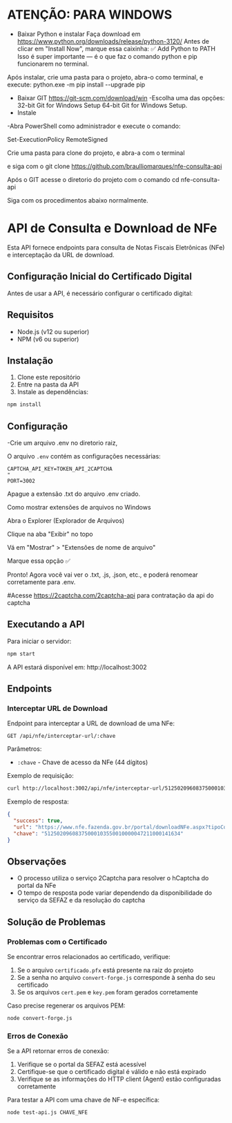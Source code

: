 # ATENÇÃO: PARA WINDOWS

 - Baixar Python e instalar
   Faça download em https://www.python.org/downloads/release/python-3120/
Antes de clicar em "Install Now", marque essa caixinha: ✅ Add Python to PATH
Isso é super importante — é o que faz o comando python e pip funcionarem no terminal.

Após instalar, crie uma pasta para o projeto, abra-o como terminal, e execute:
python.exe -m pip install --upgrade pip



 - Baixar GIT https://git-scm.com/download/win
      -Escolha uma das opções:
         32-bit Git for Windows Setup
         64-bit Git for Windows Setup.
 - Instale


-Abra PowerShell como administrador e execute o comando:

Set-ExecutionPolicy RemoteSigned

Crie uma pasta para clone do projeto, e abra-a com o terminal


e siga com o git clone https://github.com/braulliomarques/nfe-consulta-api
   

Após o GIT acesse o diretorio do projeto com o comando cd nfe-consulta-api





Siga com os procedimentos abaixo normalmente.


# API de Consulta e Download de NFe

Esta API fornece endpoints para consulta de Notas Fiscais Eletrônicas (NFe) e interceptação da URL de download.

## Configuração Inicial do Certificado Digital

Antes de usar a API, é necessário configurar o certificado digital:






## Requisitos

- Node.js (v12 ou superior)
- NPM (v6 ou superior)

## Instalação

1. Clone este repositório
2. Entre na pasta da API
3. Instale as dependências:

```bash
npm install
```

## Configuração

-Crie um arquivo .env no diretorio raiz,

O arquivo `.env` contém as configurações necessárias:

```
CAPTCHA_API_KEY=TOKEN_API_2CAPTCHA 
"
PORT=3002
```
Apague a extensão .txt do arquivo .env criado.

Como mostrar extensões de arquivos no Windows 

Abra o Explorer (Explorador de Arquivos)

Clique na aba "Exibir" no topo

Vá em "Mostrar" > "Extensões de nome de arquivo"

Marque essa opção ✅

Pronto! Agora você vai ver o .txt, .js, .json, etc., e poderá renomear corretamente para .env.


#Acesse https://2captcha.com/2captcha-api para contratação da api do captcha







## Executando a API

Para iniciar o servidor:

```bash
npm start
```

A API estará disponível em: http://localhost:3002

## Endpoints

### Interceptar URL de Download

Endpoint para interceptar a URL de download de uma NFe:

```
GET /api/nfe/interceptar-url/:chave
```

Parâmetros:
- `:chave` - Chave de acesso da NFe (44 dígitos)

Exemplo de requisição:

```bash
curl http://localhost:3002/api/nfe/interceptar-url/51250209608375000103550010000047211000141634
```

Exemplo de resposta:

```json
{
  "success": true,
  "url": "https://www.nfe.fazenda.gov.br/portal/downloadNFe.aspx?tipoConsulta=resumo&a=/FUbC0GSMHCJjbZ2NgfjZsg6TCH73LphlAQbw+OtsmBc5ekZWk7HifGG8RgIx/zC&tipoConteudo=7PhJ%20gAVw2g=&lp=L0ZVYkMwR1NNSENKamJaMk5nZmpac2c2VENINzNMcGhsQVFidytPdHNtQmM1ZWtaV2s3SGlmR0c4UmdJeC96Qw==",
  "chave": "51250209608375000103550010000047211000141634"
}
```

## Observações

- O processo utiliza o serviço 2Captcha para resolver o hCaptcha do portal da NFe
- O tempo de resposta pode variar dependendo da disponibilidade do serviço da SEFAZ e da resolução do captcha 

## Solução de Problemas

### Problemas com o Certificado

Se encontrar erros relacionados ao certificado, verifique:

1. Se o arquivo `certificado.pfx` está presente na raiz do projeto
2. Se a senha no arquivo `convert-forge.js` corresponde à senha do seu certificado
3. Se os arquivos `cert.pem` e `key.pem` foram gerados corretamente

Caso precise regenerar os arquivos PEM:
```bash
node convert-forge.js
```

### Erros de Conexão

Se a API retornar erros de conexão:

1. Verifique se o portal da SEFAZ está acessível
2. Certifique-se que o certificado digital é válido e não está expirado
3. Verifique se as informações do HTTP client (Agent) estão configuradas corretamente

Para testar a API com uma chave de NF-e específica:
```bash
node test-api.js CHAVE_NFE
``` 
